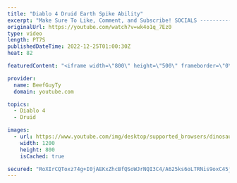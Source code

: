 ```yaml
---
title: "Diablo 4 Druid Earth Spike Ability"
excerpt: "Make Sure To Like, Comment, and Subscribe! SOCIALS ---------------------------------------------- Join Our ..."
originalUrl: https://youtube.com/watch?v=wk4o1q_7Ez0
type: video
length: PT7S
publishedDateTime: 2022-12-25T01:00:30Z
heat: 82

featuredContent: "<iframe width=\"800\" height=\"500\" frameborder=\"0\" src=\"https://www.youtube.com/embed/wk4o1q_7Ez0\" allow=\"accelerometer; autoplay; encrypted-media; gyroscope; picture-in-picture\" allowfullscreen></iframe>"

provider:
  name: BeefGuyTy
  domain: youtube.com

topics:
  - Diablo 4
  - Druid

images:
  - url: https://www.youtube.com/img/desktop/supported_browsers/dinosaur.png
    width: 1200
    height: 800
    isCached: true

secured: "RoXIrCQToxz74g+I0jAEKxZhcBfQSoWJrNQI3C4/A625ks6oLTRNis9oxC45jMpLUA76nMJH8taVo7GdQcYFpnvE9ks6g2eYSolnZc4io+rre5QrO5v7tD8cfMLYdSDCcP4R12JGI2zpLb9VY0kD3/gBt2EQL4q2Wjs+Nhlcg0o2266n6+EwNbwYwWptnJmkYodtwg+9//dxyLNkZj4T3VOKlbcuTU4xjRTMbUXLlI8KvJz1lKpLIw17Y5BdibfhMd4ZHqGZAJBdraB0Loc0FCX4qU3knr7plMzUru4gzxMI1c4ZX2N3JvWGmZ914koVZodhhHZcra2nIyr2QIt5mkmfiyII8uhWg3HvI/4omr3e6E9OmYOoLuJi1dXUDacmMQnCDAOVj1MeyVgwCFMpgEphvlhRVxvJTZcFeSOO+dc=;xSaBYPpdRccgG5Rp7O/7Gg=="
---
```


